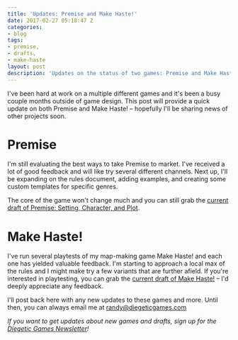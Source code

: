 ```yaml
---
title: 'Updates: Premise and Make Haste!'
date: 2017-02-27 05:18:47 Z
categories:
- blog
tags:
- premise,
- drafts,
- make-haste
layout: post
description: 'Updates on the status of two games: Premise and Make Haste!'
---
```


I've been hard at work on a multiple different games and it's been a busy couple months outside of game design. This post will provide a quick update on both Premise and Make Haste! – hopefully I'll be sharing news of other projects soon.

# Premise
I'm still evaluating the best ways to take Premise to market. I've received a lot of good feedback and will like try several different channels. Next up, I'll be expanding on the rules document, adding examples, and creating some custom templates for specific genres.

The core of the game won't change much and you can still grab the [current draft of Premise: Setting, Character, and Plot](https://diegeticgames.com/game_files/Premise.pdf).

# Make Haste!
I've run several playtests of my map-making game Make Haste! and each one has yielded valuable feedback. I'm starting to approach a local max of the rules and I might make try a few variants that are further afield. If you're interested in playtesting, you can grab the [current draft of Make Haste!](https://diegeticgames.com/game_files/Make-Haste.pdf) – I'd deeply appreciate any feedback.

I'll post back here with any new updates to these games and more. Until then, you can always email me at [randy@diegeticgames.com](mailto:randy@diegeticgames.com)

_If you want to get updates about new games and drafts, sign up for the [Diegetic Games Newsletter](http://eepurl.com/cvSa2f)!_
